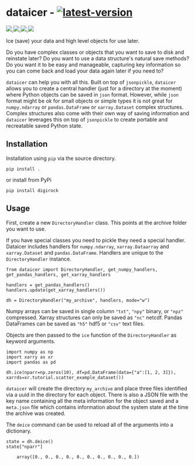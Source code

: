 # dataicer - [![latest-version](https://img.shields.io/pypi/v/dataicer?color=006dad&label=pypi_version&logo=Python&logoColor=white)](https://pypi.org/project/dataicer)

<p align="left">
    <a href="https://github.com/trhallam/digirock/actions"
       alt="Python Tests">
        <img src="https://img.shields.io/endpoint?url=https://gist.githubusercontent.com/trhallam/0da415ee1bf30b0fc37a2fc4ddafbdee/raw/dataicer_test.json" />
    </a>
    <a href="https://github.com/trhallam/digirock/actions"
       alt="Python Test Coverage">
        <img src="https://img.shields.io/endpoint?url=https://gist.githubusercontent.com/trhallam/0da415ee1bf30b0fc37a2fc4ddafbdee/raw/dataicer_coverage.json" />
    </a>
    <a href="https://github.com/psf/black"
       alt="black">
        <img src="https://img.shields.io/badge/code_style-black-000000.svg" />
    </a>
    </a>
        <a href="https://github.com/trhallam/digirock/blob/main/LICENSE"
       alt="License">
        <img src="https://img.shields.io/badge/license-MIT-brightgreen" />
    </a>
</p>

Ice (save) your data and high level objects for use later.

Do you have complex classes or objects that you want to save to disk and reinstate
later? Do you want to use a data structure's natural save methods? Do you want it
to be easy and manageable, capturing key information so you can come back and load
your data again later if you need to?

`dataicer` can help you with all this. Built on top of `jsonpickle`, `dataicer`
allows you to create a central handler (just for a directory at the moment) where
Python objects can be saved in `json` format. However, while `json` format might
be ok for small objects or simple types it is not great for `numpy.ndarray` or
`pandas.DataFrame` or `xarray.Dataset` complex structures. Complex structures also
come with their own way of saving information and `dataicer` leverages this on top
of `jsonpickle` to create portable and recreatable saved Python state.

## Installation

Installation using `pip` via the source directory.

```
pip install .
```

or install from PyPi

```
pip install digirock
```

## Usage

First, create a new `DirectoryHandler` class. This points at the archive folder
you want to use.

If you have special classes you need to pickle they need a special handler. Dataicer includes handlers for `numpy.ndarray`, `xarray.Dataarray` and `xarray.Dataset` and `pandas.DataFrame`. Handlers are unique to the `DirectoryHandler` instance.

```
from dataicer import DirectoryHandler, get_numpy_handlers, get_pandas_handlers, get_xarray_handlers

handlers = get_pandas_handlers()
handlers.update(get_xarray_handlers())

dh = DirectoryHandler("my_archive", handlers, mode="w")
```

Numpy arrays can be saved in single column `"txt"`, `"npy"` binary, or `"npz"` compressed.
Xarray structures can only be saved as `"nc"` netcdf.
Pandas DataFrames can be saved as `"h5"` hdf5 or `"csv"` text files.

Objects are then passed to the `ice` function of the `DirectoryHandler` as keyword arguments.

```
import numpy as np
import xarry as xr
import pandas as pd

dh.ice(nparr=np.zeros(10), df=pd.DataFrame(data={"a":[1, 2, 3]}), xarrds=xr.tutorial.scatter_example_dataset())
```

`dataicer` will create the directory `my_archive` and place three files identified via a uuid
in the directory for each object. There is also a JSON file with the key name containing all
the meta information for the object saved and a `meta.json` file which contains information
about the system state at the time the archive was created.

The `deice` command can be used to reload all of the arguments into a dictionary.

```
state = dh.deice()
state["nparr"]

    array([0., 0., 0., 0., 0., 0., 0., 0., 0., 0.])
```
